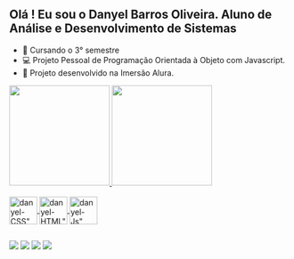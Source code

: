## Olá ! Eu sou o Danyel Barros Oliveira. Aluno de Análise e Desenvolvimento de Sistemas

- 🎒 Cursando o 3° semestre
- 💻 Projeto Pessoal de Programação Orientada à Objeto com Javascript.
- 📖 Projeto desenvolvido na Imersão Alura.

<div>
    <a href="https://github.com/danyeloliveira">
    <img height="180em" src="https://github-readme-stats.vercel.app/api?username=danyel-oliveira&show_icons=true&theme=dracula&iclude_all_commits=true&count_private=true"/>
    <img height="180em" src="https://github-readme-stats.vercel.app/api/top-langs/?username=danyel-oliveira&layout=compact&langs_count=16&theme=dracula"/>
</div>

<div style="display: inline_block"><br>
   <img align="center" alt=danyel-CSS" height="50" width"50" src="https://cdn.jsdelivr.net/gh/devicons/devicon@latest/icons/css3/css3-plain-wordmark.svg" />       
   <img align="center" alt=danyel-HTML" height="50" width"50" src="https://cdn.jsdelivr.net/gh/devicons/devicon@latest/icons/html5/html5-plain-wordmark.svg" />      
   <img align="center" alt=danyel-Js" height="50" width"30" src="https://cdn.jsdelivr.net/gh/devicons/devicon@latest/icons/javascript/javascript-plain.svg" />
</div>

##

<div>
 <a href="https://instagram.com/danyelb_desenvolvedor" target="_blank"><img src="https://img.shields.io/badge/-Instagram-%23E4405F?style=for-the-badge&logo=instagram&logoColor=white" 
 target="_blank"></a>
 <a href="https://www.linkedin.com/in/danyel_b_oliveira-746471242a" target="_blank"><img src="https://img.shields.io/badge/-LinkedIn-0077B5?style=for-the-badge&logo=linkedin&logoColor=white" 
 taget="_blank"></a>
 <a href= "mailto:danyeloliveira507@gmail.com"><img src="https://img.shields.io/badge/Gmail-D14836?style=for-the-badge&logo=gmail&logoColor=white"
 taget="_blank"></a>
  <a href="https://github.com/danyel-oliveira/Imersao_Alura"><img src="https://img.shields.io/badge/GitHub-100000?style=for-the-badge&logo=github&logoColor=white"
 taget="_blank"></a> 
</div> 


